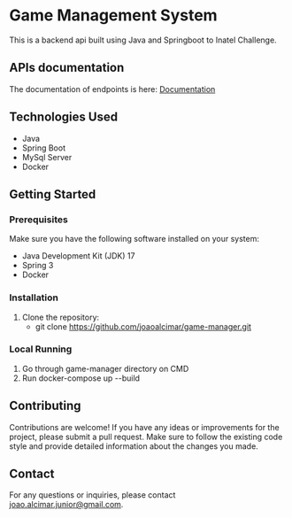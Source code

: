 # **Game Management System**
This is a backend api built using Java and Springboot to Inatel Challenge.

## APIs documentation

The documentation of endpoints is here: [Documentation](https://github.com/joaoalcimar/game-manager/blob/develop/Documentation.pdf)

## **Technologies Used**
- Java
- Spring Boot
- MySql Server
- Docker

## **Getting Started**

### **Prerequisites**
Make sure you have the following software installed on your system:

- Java Development Kit (JDK) 17
- Spring 3
- Docker

### **Installation**
1. Clone the repository:
    - git clone https://github.com/joaoalcimar/game-manager.git


### **Local Running**

1. Go through game-manager directory on CMD
2. Run docker-compose up --build

## **Contributing**
Contributions are welcome! If you have any ideas or improvements for the project, please submit a pull request. Make sure to follow the existing code style and provide detailed information about the changes you made.

## **Contact**
For any questions or inquiries, please contact joao.alcimar.junior@gmail.com.
